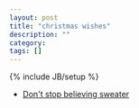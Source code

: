 ```yaml
---
layout: post
title: "christmas wishes"
description: ""
category: 
tags: []
---
```

{% include JB/setup %}

- [Don't stop believing sweater](http://www.etsy.com/listing/171418680/ugly-christmas-sweater-ugly-sweater?ref=sr_gallery_30&ga_search_query=ugly+christmas+sweater&ga_order=most_relevant&ga_view_type=gallery&ga_ship_to=US&ga_ref=auto4&ga_search_type=all)